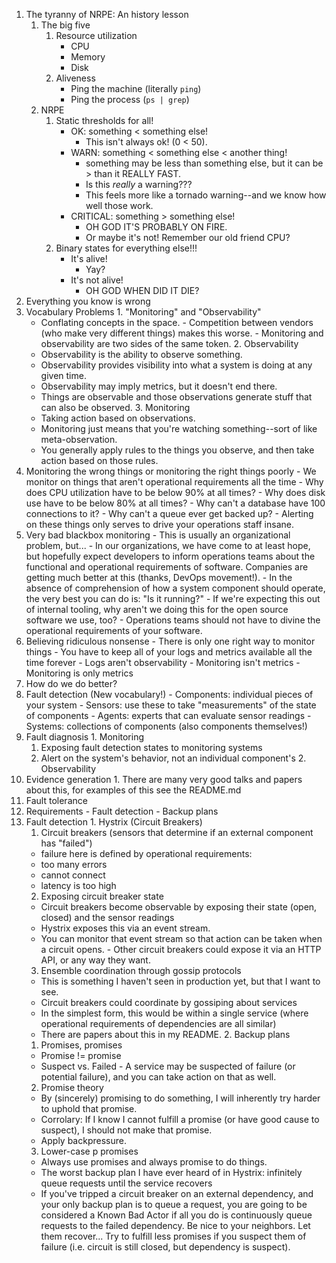 1. The tyranny of NRPE: An history lesson
	1. The big five
		1. Resource utilization
			- CPU
			- Memory
			- Disk
		2. Aliveness
			- Ping the machine (literally `ping`)
			- Ping the process (`ps | grep`)
	2. NRPE
		1. Static thresholds for all!
			- OK: something < something else!
				- This isn't always ok! (0 < 50).
			- WARN: something < something else < another thing!
				- something may be less than something else, but it can be > than it REALLY FAST.
				- Is this _really_ a warning???
				- This feels more like a tornado warning--and we know how well those work.
			- CRITICAL: something > something else!
				- OH GOD IT'S PROBABLY ON FIRE.
				- Or maybe it's not! Remember our old friend CPU?
		2. Binary states for everything else!!!
			- It's alive!
				- Yay?
			- It's not alive!
				- OH GOD WHEN DID IT DIE?
2. Everything you know is wrong
  1. Vocabulary Problems
    1. "Monitoring" and "Observability"
      - Conflating concepts in the space.
			- Competition between vendors (who make very different things) makes this worse.
			- Monitoring and observability are two sides of the same token.
    2. Observability
      - Observability is the ability to observe something.
      - Observability provides visibility into what a system is doing at any given time.
      - Observability may imply metrics, but it doesn't end there.
      - Things are observable and those observations generate stuff that can also be observed.
    3. Monitoring
      - Taking action based on observations.
      - Monitoring just means that you're watching something--sort of like meta-observation.
      - You generally apply rules to the things you observe, and then take action based on those rules.
  2. Monitoring the wrong things or monitoring the right things poorly
    - We monitor on things that aren't operational requirements all the time
    - Why does CPU utilization have to be below 90% at all times?
    - Why does disk use have to be below 80% at all times?
    - Why can't a database have 100 connections to it?
    - Why can't a queue ever get backed up?
    - Alerting on these things only serves to drive your operations staff insane.
  3. Very bad blackbox monitoring
    - This is usually an organizational problem, but...
    - In our organizations, we have come to at least hope, but hopefully expect developers to inform operations teams about the functional and operational requirements of software. Companies are getting much better at this (thanks, DevOps movement!).
    - In the absence of comprehension of how a system component should operate, the very best you can do is: "Is it running?"
    - If we're expecting this out of internal tooling, why aren't we doing this for the open source software we use, too?
    - Operations teams should not have to divine the operational requirements of your software.
  4. Believing ridiculous nonsense
    - There is only one right way to monitor things
    - You have to keep all of your logs and metrics available all the time forever
    - Logs aren't observability
    - Monitoring isn't metrics
    - Monitoring is only metrics
3. How do we do better?
  1. Fault detection (New vocabulary!)
    - Components: individual pieces of your system
    - Sensors: use these to take "measurements" of the state of components
    - Agents: experts that can evaluate sensor readings
    - Systems: collections of components (also components themselves!)
  2. Fault diagnosis
    1. Monitoring
      1. Exposing fault detection states to monitoring systems
      2. Alert on the system's behavior, not an individual component's
    2. Observability
  3. Evidence generation
    1. There are many very good talks and papers about this, for examples of this see the README.md
4. Fault tolerance
  1. Requirements
    - Fault detection
    - Backup plans
  2. Fault detection
    1. Hystrix (Circuit Breakers)
      1. Circuit breakers (sensors that determine if an external component has "failed")
        - failure here is defined by operational requirements:
        - too many errors
        - cannot connect
        - latency is too high
      2. Exposing circuit breaker state
        - Circuit breakers become observable by exposing their state (open, closed) and the sensor readings
        - Hystrix exposes this via an event stream.
        - You can monitor that event stream so that action can be taken when a circuit opens.
				- Other circuit breakers could expose it via an HTTP API, or any way they want.
      3. Ensemble coordination through gossip protocols
        - This is something I haven't seen in production yet, but that I want to see.
        - Circuit breakers could coordinate by gossiping about services
        - In the simplest form, this would be within a single service (where operational requirements of dependencies are all similar)
        - There are papers about this in my README.
    2. Backup plans
      1. Promises, promises
        - Promise != promise
        - Suspect vs. Failed - A service may be suspected of failure (or potential failure), and you can take action on that as well.
      2. Promise theory
        - By (sincerely) promising to do something, I will inherently try harder to uphold that promise.
        - Corrolary: If I know I cannot fulfill a promise (or have good cause to suspect), I should not make that promise.
        - Apply backpressure.
      3. Lower-case p promises
        - Always use promises and always promise to do things.
        - The worst backup plan I have ever heard of in Hystrix: infinitely queue requests until the service recovers
        - If you've tripped a circuit breaker on an external dependency, and your only backup plan is to queue a request, you are going to be considered a Known Bad Actor if all you do is continuously queue requests to the failed dependency. Be nice to your neighbors. Let them recover... Try to fulfill less promises if you suspect them of failure (i.e. circuit is still closed, but dependency is suspect).
